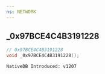 ```yaml
---
ns: NETWORK
---
```

## _0x97BCE4C4B3191228

```c
// 0x97BCE4C4B3191228
void _0x97BCE4C4B3191228();
```

```
NativeDB Introduced: v1207
```

